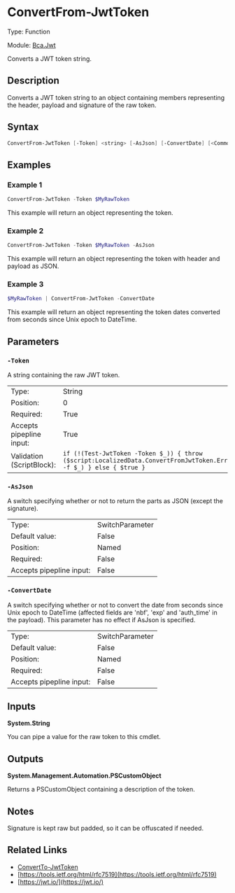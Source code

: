 # ConvertFrom-JwtToken
Type: Function

Module: [Bca.Jwt](../ReadMe.md)

Converts a JWT token string.
## Description
Converts a JWT token string to an object containing members representing the header, payload and signature of the raw token.
## Syntax
```powershell
ConvertFrom-JwtToken [-Token] <string> [-AsJson] [-ConvertDate] [<CommonParameters>]
```
## Examples
### Example 1
```powershell
ConvertFrom-JwtToken -Token $MyRawToken
```
This example will return an object representing the token.
### Example 2
```powershell
ConvertFrom-JwtToken -Token $MyRawToken -AsJson
```
This example will return an object representing the token with header and payload as JSON.
### Example 3
```powershell
$MyRawToken | ConvertFrom-JwtToken -ConvertDate
```
This example will return an object representing the token dates converted from seconds since Unix epoch to DateTime.
## Parameters
### `-Token`
A string containing the raw JWT token.

| | |
|:-|:-|
|Type:|String|
|Position:|0|
|Required:|True|
|Accepts pipepline input:|True|
|Validation (ScriptBlock):|` if (!(Test-JwtToken -Token $_)) { throw ($script:LocalizedData.ConvertFromJwtToken.Error.InvalidToken -f $_) } else { $true } `|

### `-AsJson`
A switch specifying whether or not to return the parts as JSON (except the signature).

| | |
|:-|:-|
|Type:|SwitchParameter|
|Default value:|False|
|Position:|Named|
|Required:|False|
|Accepts pipepline input:|False|

### `-ConvertDate`
A switch specifying whether or not to convert the date from seconds since Unix epoch to DateTime (affected fields are 'nbf', 'exp' and 'auth_time' in the payload).
This parameter has no effect if AsJson is specified.

| | |
|:-|:-|
|Type:|SwitchParameter|
|Default value:|False|
|Position:|Named|
|Required:|False|
|Accepts pipepline input:|False|

## Inputs
**System.String**

You can pipe a value for the raw token to this cmdlet.
## Outputs
**System.Management.Automation.PSCustomObject**

Returns a PSCustomObject containing a description of the token.
## Notes
Signature is kept raw but padded, so it can be offuscated if needed.
## Related Links
- [ConvertTo-JwtToken](ConvertTo-JwtToken.md)
- [https://tools.ietf.org/html/rfc7519](https://tools.ietf.org/html/rfc7519)
- [https://jwt.io/](https://jwt.io/)
